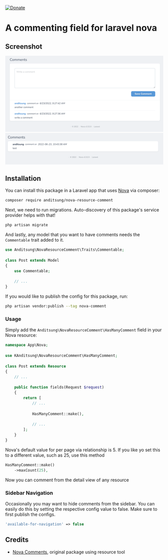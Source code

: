 [![Donate](https://img.shields.io/badge/Donate-PayPal-green.svg)](https://www.paypal.com/cgi-bin/webscr?cmd=_s-xclick&hosted_button_id=KUFF55R5MNSMA)

# A commenting field for laravel nova

## Screenshot
![screenshot 1](https://github.com/anditsung/nova-resource-comment/raw/main/screenshots/Screen%20Shot%202022-06-23%20at%2009.27.56.png)
![screenshot 2](https://github.com/anditsung/nova-resource-comment/raw/main/screenshots/Screen%20Shot%202022-06-23%20at%2010.43.48.png)

## Installation

You can install this package in a Laravel app that uses [Nova](https://nova.laravel.com) via composer:

```bash
composer require anditsung/nova-resource-comment
```

Next, we need to run migrations. Auto-discovery of this package's service provider helps with that!

```bash
php artisan migrate
```

And lastly, any model that you want to have comments needs the `Commentable` trait added to it.

```php
use Anditsung\NovaResourceComment\Traits\Commentable;

class Post extends Model
{
    use Commentable;
    
    // ...
}
```

If you would like to publish the config for this package, run:

```bash
php artisan vendor:publish --tag nova-comment
```

### Usage

Simply add the `Anditsung\NovaResourceComment\HasManyComment` field in your Nova resource:

```php
namespace App\Nova;

use KAnditsung\NovaResourceComment\HasManyComment;

class Post extends Resource
{
    // ...
    
    public function fields(Request $request)
    {
        return [
            // ...
            
            HasManyComment::make(),

            // ...
        ];
    }
}
```

Nova's default value for per page via relationship is 5. If you like yo set this to a different value, such as 25, use this method

```php
HasManyComment::make()
    ->maxCount(25),
```

Now you can comment from the detail view of any resource

### Sidebar Navigation

Occasionally you may want to hide comments from the sidebar. You can easily do this by setting the respective config value to false. Make sure to first publish the configs.

```php
'available-for-navigation' => false
```

## Credits

* [Nova Comments](https://github.com/kirschbaum-development/nova-comments), original package using resource tool
